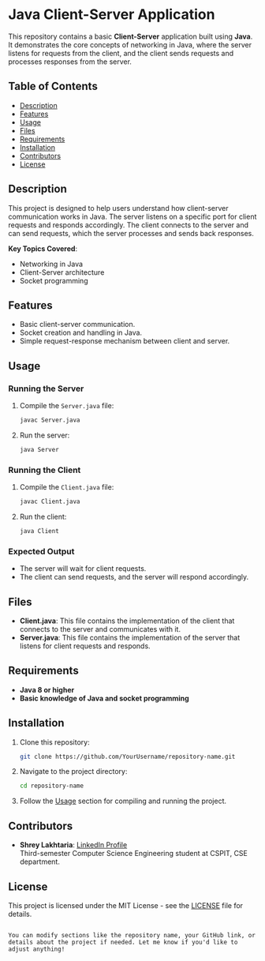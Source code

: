 

# Java Client-Server Application

This repository contains a basic **Client-Server** application built using **Java**. It demonstrates the core concepts of networking in Java, where the server listens for requests from the client, and the client sends requests and processes responses from the server.

## Table of Contents
- [Description](#description)
- [Features](#features)
- [Usage](#usage)
- [Files](#files)
- [Requirements](#requirements)
- [Installation](#installation)
- [Contributors](#contributors)
- [License](#license)

## Description

This project is designed to help users understand how client-server communication works in Java. The server listens on a specific port for client requests and responds accordingly. The client connects to the server and can send requests, which the server processes and sends back responses.

**Key Topics Covered**:
- Networking in Java
- Client-Server architecture
- Socket programming

## Features

- Basic client-server communication.
- Socket creation and handling in Java.
- Simple request-response mechanism between client and server.

## Usage

### Running the Server
1. Compile the `Server.java` file:
   ```bash
   javac Server.java
   ```
2. Run the server:
   ```bash
   java Server
   ```

### Running the Client
1. Compile the `Client.java` file:
   ```bash
   javac Client.java
   ```
2. Run the client:
   ```bash
   java Client
   ```

### Expected Output
- The server will wait for client requests.
- The client can send requests, and the server will respond accordingly.

## Files

- **Client.java**: This file contains the implementation of the client that connects to the server and communicates with it.
- **Server.java**: This file contains the implementation of the server that listens for client requests and responds.

## Requirements

- **Java 8 or higher**
- **Basic knowledge of Java and socket programming**

## Installation

1. Clone this repository:
   ```bash
   git clone https://github.com/YourUsername/repository-name.git
   ```
2. Navigate to the project directory:
   ```bash
   cd repository-name
   ```
3. Follow the [Usage](#usage) section for compiling and running the project.

## Contributors

- **Shrey Lakhtaria**: [LinkedIn Profile](https://www.linkedin.com/in/shrey-lakhtaria)  
Third-semester Computer Science Engineering student at CSPIT, CSE department.

## License

This project is licensed under the MIT License - see the [LICENSE](LICENSE) file for details.
```

You can modify sections like the repository name, your GitHub link, or details about the project if needed. Let me know if you'd like to adjust anything!
